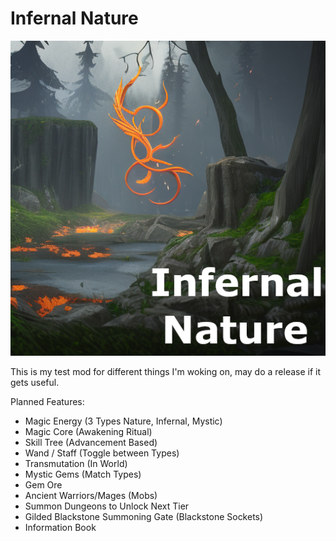 Infernal Nature
===================
![alt tag](https://raw.githubusercontent.com/MoreThanHidden/InfernalNature/master/Common/src/main/resources/logo.png)

This is my test mod for different things I'm woking on, may do a release if it gets useful.

Planned Features:
- Magic Energy (3 Types Nature, Infernal, Mystic)
- Magic Core (Awakening Ritual)
- Skill Tree (Advancement Based)
- Wand / Staff (Toggle between Types)
- Transmutation (In World)
- Mystic Gems (Match Types)
- Gem Ore
- Ancient Warriors/Mages (Mobs)
- Summon Dungeons to Unlock Next Tier
- Gilded Blackstone Summoning Gate (Blackstone Sockets)
- Information Book
